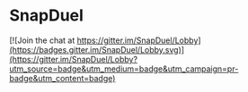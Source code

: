 # SnapDuel

[![Join the chat at https://gitter.im/SnapDuel/Lobby](https://badges.gitter.im/SnapDuel/Lobby.svg)](https://gitter.im/SnapDuel/Lobby?utm_source=badge&utm_medium=badge&utm_campaign=pr-badge&utm_content=badge)